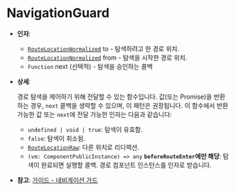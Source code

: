 # NavigationGuard

- **인자**:

  - [`RouteLocationNormalized`](/api/typescript/route-location-normalized.html) to - 탐색하려고 한 경로 위치.
  - [`RouteLocationNormalized`](/api/typescript/route-location-normalized.html) from - 탐색을 시작한 경로 위치.
  - `Function` next (선택적) - 탐색을 승인하는 콜백

- **상세**:

  경로 탐색을 제어하기 위해 전달할 수 있는 함수입니다.
  값(또는 Promise)을 반환하는 경우, `next` 콜백을 생략할 수 있으며, 이 패턴은 권장됩니다.
  이 함수에서 반환 가능한 값 또는 `next`에 전달 가능한 인자는 다음과 같습니다:

  - `undefined | void | true`: 탐색이 유효함.
  - `false`: 탐색이 취소됨.
  - [`RouteLocationRaw`](/api/typescript/route-location-raw.html): 다른 위치로 리디렉션.
  - `(vm: ComponentPublicInstance) => any` **`beforeRouteEnter`에만 해당**:
    탐색이 완료되면 실행할 콜백. 경로 컴포넌트 인스턴스를 인자로 받습니다.

- **참고**: [가이드 - 네비게이션 가드](/guide/advanced/navigation-guards.md)